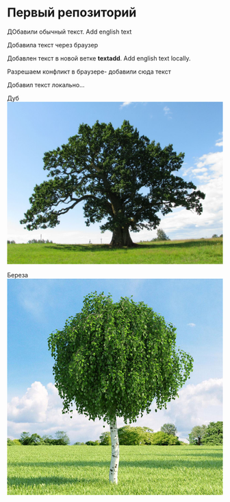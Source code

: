 # Первый репозиторий 

ДОбавили обычный текст. Add english text

Добавила текст через браузер

Добавлен текст в новой ветке **textadd**. Add english text locally. 


Разрешаем конфликт в браузере- добавили сюда текст

Добавил текст локально...


Дуб
![Дуб](dub.jpg)

Береза
![Береза](bereza.jpg) 


